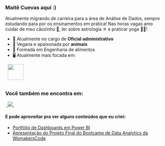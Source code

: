### Maitê Cuevas aqui :)
Atualmente migrando de carreira para a área de Análise de Dados, sempre estudando para por os ensinamentos em prática! Nas horas vagas amo cuidar de meu cãozinho 🐶, ler sobre astrologia ♓ e praticar yoga 🙆‍♀️! 

- 🏢 Atualmente no cargo de **Oficial administrativo**
- 🌱 Vegana e apaixonada por **animais**
- 📐 Formada em Engenharia de alimentos
- 🖥️ Atualmente mais focada em:
<div style="display: inline">
  &nbsp;&nbsp;<img width='50' height='50' src="https://cdn.jsdelivr.net/gh/devicons/devicon/icons/python/python-original.svg" />&nbsp;&nbsp;
</div> 

##

### Você também me encontra em:
&nbsp;<a href="https://www.linkedin.com/in/maitesc/">
  <img src="https://img.shields.io/badge/linkedin-%230077B5.svg?style=for-the-badge&logo=linkedin&logoColor=white">
</a>&nbsp;


#### E pode aproveitar pra ver alguns conteúdos que eu criei:
- <a href="https://bit.ly/portfolio_Maite">
    Portfólio de Dashboards em Power BI
  </a>
- <a href="https://bit.ly/portfolio_Maite](https://youtu.be/wYEvCNp9veU?si=T9Zbf92xzuxOymxd">
    Apresentação do Projeto Final do Bootcamp de Data Analytics da WomakersCode 
  </a>
